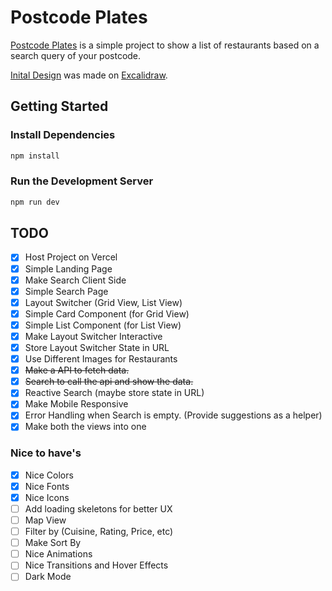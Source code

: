 # Postcode Plates

[Postcode Plates](https://postcode-plates.vercel.app/) is a simple project to show a list of restaurants based on a search query of your postcode.

[Inital Design](https://link.excalidraw.com/l/5C6TAP7vUVC/7mpk8r52bGC) was made on [Excalidraw](https://excalidraw.com/).

## Getting Started

### Install Dependencies

```bash
npm install
```

### Run the Development Server

```bash
npm run dev
```

## TODO

- [x] Host Project on Vercel
- [x] Simple Landing Page
- [x] Make Search Client Side
- [x] Simple Search Page
- [x] Layout Switcher (Grid View, List View)
- [x] Simple Card Component (for Grid View)
- [x] Simple List Component (for List View)
- [x] Make Layout Switcher Interactive
- [x] Store Layout Switcher State in URL
- [x] Use Different Images for Restaurants
- [x] ~~Make a API to fetch data.~~
- [x] ~~Search to call the api and show the data.~~
- [x] Reactive Search (maybe store state in URL)
- [x] Make Mobile Responsive
- [x] Error Handling when Search is empty. (Provide suggestions as a helper)
- [x] Make both the views into one

### Nice to have's

- [x] Nice Colors
- [x] Nice Fonts
- [x] Nice Icons
- [ ] Add loading skeletons for better UX
- [ ] Map View
- [ ] Filter by (Cuisine, Rating, Price, etc)
- [ ] Make Sort By
- [ ] Nice Animations
- [ ] Nice Transitions and Hover Effects
- [ ] Dark Mode
